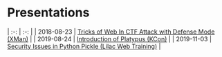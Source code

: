 # Presentations

| :-: | :-: |
| 2018-08-23 | [Tricks of Web In CTF Attack with Defense Mode (XMan)](2018-08-23%20Tricks%20of%20Web%20In%20CTF%20Attack%20with%20Defense%20Mode%20(XMan)/Tricks%20of%20Web%20In%20CTF%20Attack%20with%20Defense%20Mode.pdf) |
| 2019-08-24 | [Introduction of Platypus (KCon)](2019-08-24%20Introduction%20of%20Platypus%20(KCon)/Introduction%20of%20Platypus.pdf) |
| 2019-11-03 | [Security Issues in Python Pickle (Lilac Web Training)](2019-11-03%20Security%20Issues%20in%20Python%20Pickle%20(Lilac%20Web%20Training)) |
